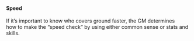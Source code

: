 #### Speed

If it’s important to know who covers ground faster, the GM determines  
how to make the “speed check” by using either common sense or stats and  
skills.